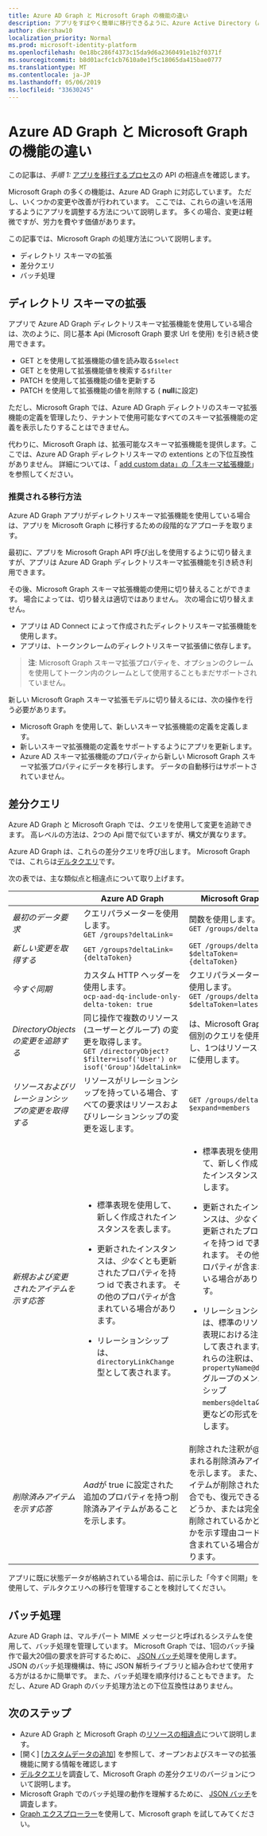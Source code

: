 ```yaml
---
title: Azure AD Graph と Microsoft Graph の機能の違い
description: アプリをすばやく簡単に移行できるように、Azure Active Directory (Azure AD) API と Microsoft Graph API の機能の違いについて説明します。
author: dkershaw10
localization_priority: Normal
ms.prod: microsoft-identity-platform
ms.openlocfilehash: 0e18bc286f4373c15da9d6a2360491e1b2f0371f
ms.sourcegitcommit: b8d01acfc1cb7610a0e1f5c18065da415bae0777
ms.translationtype: MT
ms.contentlocale: ja-JP
ms.lasthandoff: 05/06/2019
ms.locfileid: "33630245"
---
```

# <a name="feature-differences-between-azure-ad-graph-and-microsoft-graph"></a>Azure AD Graph と Microsoft Graph の機能の違い

この記事は、*手順 1:* [アプリを移行するプロセス](migrate-azure-ad-graph-planning-checklist.md)の API の相違点を確認します。

Microsoft Graph の多くの機能は、Azure AD Graph に対応しています。 ただし、いくつかの変更や改善が行われています。 ここでは、これらの違いを活用するようにアプリを調整する方法について説明します。  多くの場合、変更は軽微ですが、労力を費やす価値があります。

この記事では、Microsoft Graph の処理方法について説明します。

- ディレクトリ スキーマの拡張
- 差分クエリ
- バッチ処理

## <a name="directory-schema-extensions"></a>ディレクトリ スキーマの拡張

アプリで Azure AD Graph ディレクトリスキーマ拡張機能を使用している場合は、次のように、同じ基本 Api (Microsoft Graph 要求 Url を使用) を引き続き使用できます。

- GET とを使用して拡張機能の値を読み取る`$select`
- GET とを使用して拡張機能値を検索する`$filter`
- PATCH を使用して拡張機能の値を更新する
- PATCH を使用して拡張機能の値を削除する ( **null**に設定)

ただし、Microsoft Graph では、Azure AD Graph ディレクトリのスキーマ拡張機能の定義を管理したり、テナントで使用可能なすべてのスキーマ拡張機能の定義を表示したりすることはできません。

代わりに、Microsoft Graph は、拡張可能なスキーマ拡張機能を提供します。ここでは、Azure AD Graph ディレクトリスキーマの extentions との下位互換性がありません。 詳細については、「 [add custom data」の「スキーマ拡張機能](/graph/extensibility-overview#schema-extensions)」を参照してください。

### <a name="recommended-migration-approach"></a>推奨される移行方法

Azure AD Graph アプリがディレクトリスキーマ拡張機能を使用している場合は、アプリを Microsoft Graph に移行するための段階的なアプローチを取ります。

最初に、アプリを Microsoft Graph API 呼び出しを使用するように切り替えますが、アプリは Azure AD Graph ディレクトリスキーマ拡張機能を引き続き利用できます。

その後、Microsoft Graph スキーマ拡張機能の使用に切り替えることができます。 場合によっては、切り替えは適切ではありません。 次の場合に切り替えません。

- アプリは AD Connect によって作成されたディレクトリスキーマ拡張機能を使用します。
- アプリは、トークンクレームのディレクトリスキーマ拡張値に依存します。

>**注**: Microsoft Graph スキーマ拡張プロパティを、オプションのクレームを使用してトークン内のクレームとして使用することもまだサポートされていません。

新しい Microsoft Graph スキーマ拡張モデルに切り替えるには、次の操作を行う必要があります。

- Microsoft Graph を使用して、新しいスキーマ拡張機能の定義を定義します。
- 新しいスキーマ拡張機能の定義をサポートするようにアプリを更新します。
- Azure AD スキーマ拡張機能のプロパティから新しい Microsoft Graph スキーマ拡張プロパティにデータを移行します。  データの自動移行はサポートされていません。

## <a name="differential-queries"></a>差分クエリ

Azure AD Graph と Microsoft Graph では、クエリを使用して変更を追跡できます。  高レベルの方法は、2つの Api 間で似ていますが、構文が異なります。  

Azure AD Graph は、これらの差分クエリを呼び出します。  Microsoft Graph では、これらは[デルタクエリ](/graph/delta-query-overview)です。

次の表では、主な類似点と相違点について取り上げます。

||Azure AD Graph | Microsoft Graph |
|----|----|----|
| _最初のデータ要求_ | クエリパラメーターを使用します。<br>`GET /groups?deltaLink=` | 関数を使用します。 <br> `GET /groups/delta` |
| _新しい変更を取得する_ | `GET /groups?deltaLink={deltaToken}` | `GET /groups/delta?$deltaToken={deltaToken}` |
| _今すぐ同期_ |カスタム HTTP ヘッダーを使用します。<br> `ocp-aad-dq-include-only-delta-token: true` | クエリパラメーターを使用します。 <br> `GET /groups/delta?$deltaToken=latest` |
| _DirectoryObjects の変更を追跡する_ | 同じ操作で複数のリソース (ユーザーとグループ) の変更を取得します。&nbsp;&nbsp;<br> `GET /directoryObject?$filter=isof('User') or isof('Group')&deltaLink=` | は、Microsoft Graph で個別のクエリを使用し、1つはリソースごとに使用します。 |
| _リソースおよびリレーションシップの変更を取得する_ | リソースがリレーションシップを持っている場合、すべての要求はリソースおよびリレーションシップの変更を返します。 | `GET /groups/delta?$expand=members` |
| _新規および変更されたアイテムを示す応答_ | <ul><li><p>標準表現を使用して、新しく作成されたインスタンスを表します。</p></li><li><p>更新されたインスタンスは、*少なく*とも更新されたプロパティを持つ id で表されます。 その他のプロパティが含まれている場合があります。</p></li><li><p>リレーションシップは、 `directoryLinkChange`型として表されます。</p></li></ul>|<ul><li><p>標準表現を使用して、新しく作成されたインスタンスを表します。</p></li><li><p>更新されたインスタンスは、*少なく*とも更新されたプロパティを持つ id で表されます。 その他のプロパティが含まれている場合があります。</p></li><li><p>リレーションシップは、標準のリソース表現における注釈として表されます。 これらの注釈は、 `propertyName@delta`グループのメンバーシップ`members@delta`の変更などの形式を使用します。</p></li></ul> |
| _削除済みアイテムを示す応答_| *Aad*が true に設定された追加のプロパティを持つ削除済みアイテムがあることを示します。 | 削除された注釈が\@含まれる削除済みアイテムを示します。 また、アイテムが削除された場合でも、復元できるかどうか、または完全に削除されているかどうかを示す理由コードが含まれている場合があります。 |

アプリに既に状態データが格納されている場合は、前に示した「今すぐ同期」を使用して、デルタクエリへの移行を管理することを検討してください。

## <a name="batching"></a>バッチ処理

Azure AD Graph は、マルチパート MIME メッセージと呼ばれるシステムを使用して、バッチ処理を管理しています。  Microsoft Graph では、1回のバッチ操作で最大20個の要求を許可するために、 [JSON バッチ](json-batching.md)処理を使用します。 JSON のバッチ処理機構は、特に JSON 解析ライブラリと組み合わせて使用する方がはるかに簡単です。  また、バッチ処理を順序付けることもできます。  ただし、Azure AD Graph のバッチ処理方法との下位互換性はありません。

## <a name="next-steps"></a>次のステップ

- Azure AD Graph と Microsoft Graph の[リソースの相違点](migrate-azure-ad-graph-resource-differences.md)について説明します。
- [開く] [[カスタムデータの追加](/graph/extensibility-overview)] を参照して、オープンおよびスキーマの拡張機能に関する情報を確認します
- [デルタクエリ](/graph/delta-query-overview)を調査して、Microsoft Graph の差分クエリのバージョンについて説明します。
- Microsoft Graph でのバッチ処理の動作を理解するために、 [JSON バッチ](json-batching.md)を調査します。
- [Graph エクスプローラー](https://aka.ms/ge)を使用して、Microsoft graph を試してみてください。

<!-- {
  "type": "#page.annotation",
  "suppressions": [
    "Warning: /concepts/migrate-azure-ad-graph-feature-changes.md:
      Failed to parse any rows out of table with headers: |Task|Azure AD Graph|Microsoft Graph|"
  ],
}
-->
